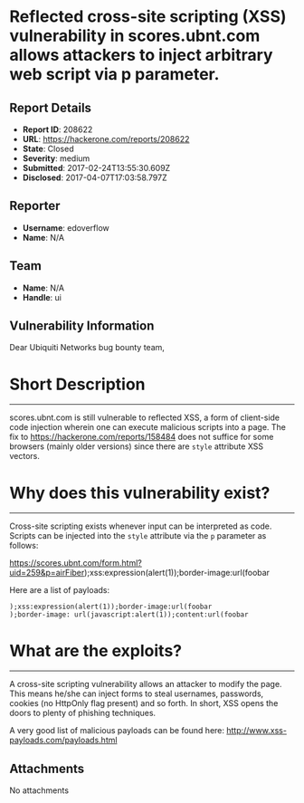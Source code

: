 # Reflected cross-site scripting (XSS) vulnerability in scores.ubnt.com allows attackers to inject arbitrary web script via p parameter.

## Report Details
- **Report ID**: 208622
- **URL**: https://hackerone.com/reports/208622
- **State**: Closed
- **Severity**: medium
- **Submitted**: 2017-02-24T13:55:30.609Z
- **Disclosed**: 2017-04-07T17:03:58.797Z

## Reporter
- **Username**: edoverflow
- **Name**: N/A

## Team
- **Name**: N/A
- **Handle**: ui

## Vulnerability Information
Dear Ubiquiti Networks bug bounty team,

# Short Description
---

scores.ubnt.com is still vulnerable to reflected XSS, a form of client-side code injection wherein one can execute malicious scripts into a page. The fix to https://hackerone.com/reports/158484 does not suffice for some browsers (mainly older versions) since there are `style` attribute XSS vectors.

# Why does this vulnerability exist?
---

Cross-site scripting exists whenever input can be interpreted as code. Scripts can be injected into the `style` attribute via the `p` parameter as follows:

https://scores.ubnt.com/form.html?uid=259&p=airFiber);xss:expression(alert(1));border-image:url(foobar

Here are a list of payloads:

~~~
);xss:expression(alert(1));border-image:url(foobar
);border-image: url(javascript:alert(1));content:url(foobar
~~~

# What are the exploits?
---

A cross-site scripting vulnerability allows an attacker to modify the page. This means he/she can inject forms to steal usernames, passwords, cookies (no HttpOnly flag present) and so forth. In short, XSS opens the doors to plenty of phishing techniques.

A very good list of malicious payloads can be found here: http://www.xss-payloads.com/payloads.html



## Attachments
No attachments
